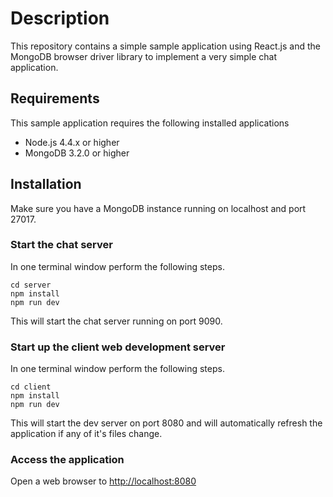 # Description

This repository contains a simple sample application using React.js and the MongoDB browser driver library to implement a very simple chat application.

## Requirements

This sample application requires the following installed applications

* Node.js 4.4.x or higher
* MongoDB 3.2.0 or higher

## Installation

Make sure you have a MongoDB instance running on localhost and port 27017.

### Start the chat server

In one terminal window perform the following steps.

```
cd server
npm install
npm run dev
```

This will start the chat server running on port 9090.

### Start up the client web development server

In one terminal window perform the following steps.

```
cd client
npm install
npm run dev
```

This will start the dev server on port 8080 and will automatically refresh the
application if any of it's files change.

### Access the application

Open a web browser to [http://localhost:8080](http://localhost:8080)
